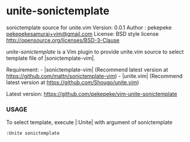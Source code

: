 # unite-sonictemplate

sonictemplate source for unite.vim
Version: 0.0.1
Author : pekepeke <pekepekesamurai+vim@gmail.com>
License: BSD style license
         <http://opensource.org/licenses/BSD-3-Clause>

*unite-sonictemplate* is a Vim plugin to provide unite.vim source
to select template file of |sonictemplate-vim|.

Requirement:
	- |sonictemplate-vim| (Recommend latest version at https://github.com/mattn/sonictemplate-vim)
	- |unite.vim| (Recommend latest version at https://github.com/Shougo/unite.vim)

Latest version:
	https://github.com/pekepeke/vim-unite-sonictemplate

### USAGE

To select template, execute |:Unite| with argument of sonictemplate


	:Unite sonictemplate


